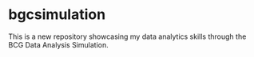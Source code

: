 # bgcsimulation
This is a new repository showcasing my data analytics skills through the BCG Data Analysis Simulation.
